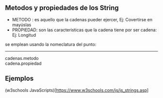 ## Metodos y propiedades de los String

- METODO : es aquello que la cadenas pueder ejercer, Ej: Covertirse en mayúslas
- PROPIEDAD: son las caracteristicas que la cadena tiene por ser cadena: Ej: Longitud <br>
  
se emplean usando la nomeclatura del punto: <hr />
    cadenas.metodo <br>
    cadena.propiedad <br>

## Ejemplos 

(w3schools JavaScripts)[https://www.w3schools.com/js/js_strings.asp]
    
